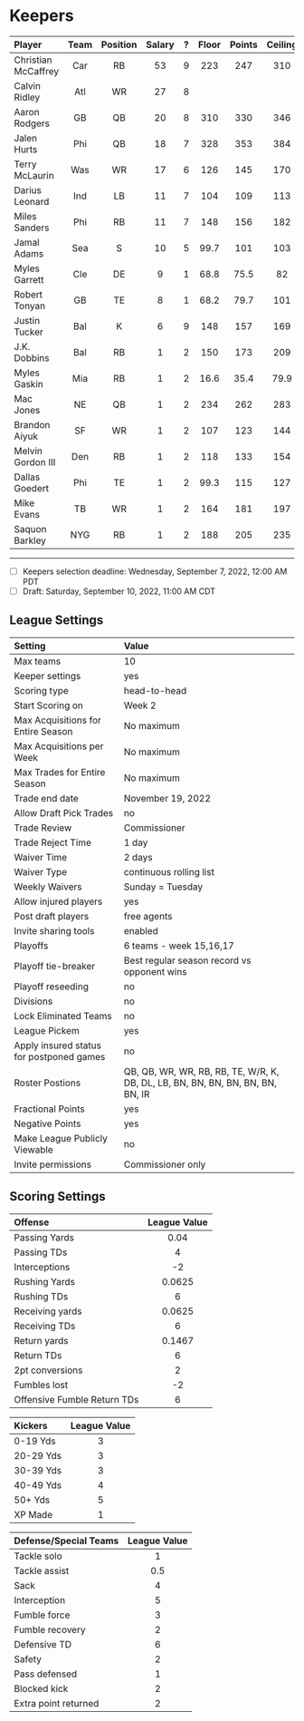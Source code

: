 # Keepers

| Player              | Team  | Position | Salary |   ?   | Floor | Points | Ceiling | Uncertainty |  VOR  | Tier  |  AAV  |
| :------------------ | :---: | :------: | :----: | :---: | :---: | :----: | :-----: | :---------: | :---: | :---: | :---: |
| Christian McCaffrey |  Car  |    RB    |   53   |   9   |  223  |  247   |   310   |     20      |  100  |   3   | 59.9  |
| Calvin Ridley       |  Atl  |    WR    |   27   |   8   |       |        |         |             |       |       |       |
| Aaron Rodgers       |  GB   |    QB    |   20   |   8   |  310  |  330   |   346   |     34      | 3.09  |   4   | 14.7  |
| Jalen Hurts         |  Phi  |    QB    |   18   |   7   |  328  |  353   |   384   |     51      | 26.3  |   3   | 18.4  |
| Terry McLaurin      |  Was  |    WR    |   17   |   6   |  126  |  145   |   170   |     23      | 9.99  |   6   | 17.9  |
| Darius Leonard      |  Ind  |    LB    |   11   |   7   |  104  |  109   |   113   |     27      | -24.5 |   2   | 9.67  |
| Miles Sanders       |  Phi  |    RB    |   11   |   7   |  148  |  156   |   182   |     13      | 9.02  |   8   |  11   |
| Jamal Adams         |  Sea  |    S     |   10   |   5   | 99.7  |  101   |   103   |     17      | -9.34 |   2   | 7.32  |
| Myles Garrett       |  Cle  |    DE    |   9    |   1   | 68.8  |  75.5  |   82    |     69      | -7.75 |   1   | 10.6  |
| Robert Tonyan       |  GB   |    TE    |   8    |   1   | 68.2  |  79.7  |   101   |     37      | -3.14 |   8   | 2.75  |
| Justin Tucker       |  Bal  |    K     |   6    |   9   |  148  |  157   |   169   |      3      | 14.7  |   1   | 5.04  |
| J.K. Dobbins        |  Bal  |    RB    |   1    |   2   |  150  |  173   |   209   |     14      | 25.8  |   7   | 19.4  |
| Myles Gaskin        |  Mia  |    RB    |   1    |   2   | 16.6  |  35.4  |  79.9   |     80      | -112  |  15   | 2.49  |
| Mac Jones           |  NE   |    QB    |   1    |   2   |  234  |  262   |   283   |     60      | -65.1 |   8   | 4.19  |
| Brandon Aiyuk       |  SF   |    WR    |   1    |   2   |  107  |  123   |   144   |     63      | -12.6 |   8   | 6.43  |
| Melvin Gordon III   |  Den  |    RB    |   1    |   2   |  118  |  133   |   154   |     27      | -14.9 |   9   | 8.05  |
| Dallas Goedert      |  Phi  |    TE    |   1    |   2   | 99.3  |  115   |   127   |     14      | 32.5  |   5   |  9.2  |
| Mike Evans          |  TB   |    WR    |   1    |   2   |  164  |  181   |   197   |     18      | 45.3  |   4   |       |
| Saquon Barkley      |  NYG  |    RB    |   1    |   2   |  188  |  205   |   235   |     28      | 57.7  |   5   |       |

---

- [ ] Keepers selection deadline: Wednesday, September 7, 2022, 12:00 AM PDT
- [ ] Draft: Saturday, September 10, 2022, 11:00 AM CDT

## League Settings

| Setting                                  | Value                                                                          |
| :--------------------------------------- | :----------------------------------------------------------------------------- |
| Max teams                                | 10                                                                             |
| Keeper settings                          | yes                                                                            |
| Scoring type                             | head-to-head                                                                   |
| Start Scoring on                         | Week 2                                                                         |
| Max Acquisitions for Entire Season       | No maximum                                                                     |
| Max Acquisitions per Week                | No maximum                                                                     |
| Max Trades for Entire Season             | No maximum                                                                     |
| Trade end date                           | November 19, 2022                                                              |
| Allow Draft Pick Trades                  | no                                                                             |
| Trade Review                             | Commissioner                                                                   |
| Trade Reject Time                        | 1 day                                                                          |
| Waiver Time                              | 2 days                                                                         |
| Waiver Type                              | continuous rolling list                                                        |
| Weekly Waivers                           | Sunday = Tuesday                                                               |
| Allow injured players                    | yes                                                                            |
| Post draft players                       | free agents                                                                    |
| Invite sharing tools                     | enabled                                                                        |
| Playoffs                                 | 6 teams - week 15,16,17                                                        |
| Playoff tie-breaker                      | Best regular season record vs opponent wins                                    |
| Playoff reseeding                        | no                                                                             |
| Divisions                                | no                                                                             |
| Lock Eliminated Teams                    | no                                                                             |
| League Pickem                            | yes                                                                            |
| Apply insured status for postponed games | no                                                                             |
| Roster Postions                          | QB, QB, WR, WR, RB, RB, TE, W/R, K, DB, DL, LB, BN, BN, BN, BN, BN, BN, BN, IR |
| Fractional Points                        | yes                                                                            |
| Negative Points                          | yes                                                                            |
| Make League Publicly Viewable            | no                                                                             |
| Invite permissions                       | Commissioner only                                                              |

## Scoring Settings

| Offense                     | League Value |
| :-------------------------- | :----------: |
| Passing Yards               |     0.04     |
| Passing TDs                 |      4       |
| Interceptions               |      -2      |
| Rushing Yards               |    0.0625    |
| Rushing TDs                 |      6       |
| Receiving yards             |    0.0625    |
| Receiving TDs               |      6       |
| Return yards                |    0.1467    |
| Return TDs                  |      6       |
| 2pt conversions             |      2       |
| Fumbles lost                |      -2      |
| Offensive Fumble Return TDs |      6       |

| Kickers   | League Value |
| :-------- | :----------: |
| 0-19 Yds  |      3       |
| 20-29 Yds |      3       |
| 30-39 Yds |      3       |
| 40-49 Yds |      4       |
| 50+ Yds   |      5       |
| XP Made   |      1       |

| Defense/Special Teams | League Value |
| :-------------------- | :----------: |
| Tackle solo           |      1       |
| Tackle assist         |     0.5      |
| Sack                  |      4       |
| Interception          |      5       |
| Fumble force          |      3       |
| Fumble recovery       |      2       |
| Defensive TD          |      6       |
| Safety                |      2       |
| Pass defensed         |      1       |
| Blocked kick          |      2       |
| Extra point returned  |      2       |

